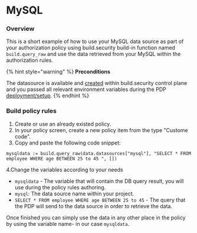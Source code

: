 # MySQL

### Overview

This is a short example of how to use your MySQL data source as part of your authorization policy using build.security build-in function named `build.query_raw` and use the data retrieved from your MySQL within the authorization rules.

{% hint style="warning" %}
**Preconditions**

The datasource is available and [created](https://docs.build.security/docs/defining-a-new-data-source) within build.security control plane and you passed all relevant environment variables during the PDP [deployment/setup](doc:https://docs.build.security/docs/pdp-implementation).
{% endhint %}

### Build policy rules

1. Create or use an already existed policy.
2. In your policy screen, create a new policy item from the type "Custome code".
3. Copy and paste the following code snippet:

```text
mysqldata := build.query_raw(data.datasources["mysql"], "SELECT * FROM employee WHERE age BETWEEN 25 to 45 ", [])
```

4.Change the variables according to your needs

* `mysqldata` - The variable that will contain the DB query result, you will use during the policy rules authoring.
* `mysql`: The data source name within your project.
* `SELECT * FROM employee WHERE age BETWEEN 25 to 45` - The query that the PDP will send to the data source in order to retrieve the data.

Once finished you can simply use the data in any other place in the policy by using the variable name- in our case `mysqldata`.

